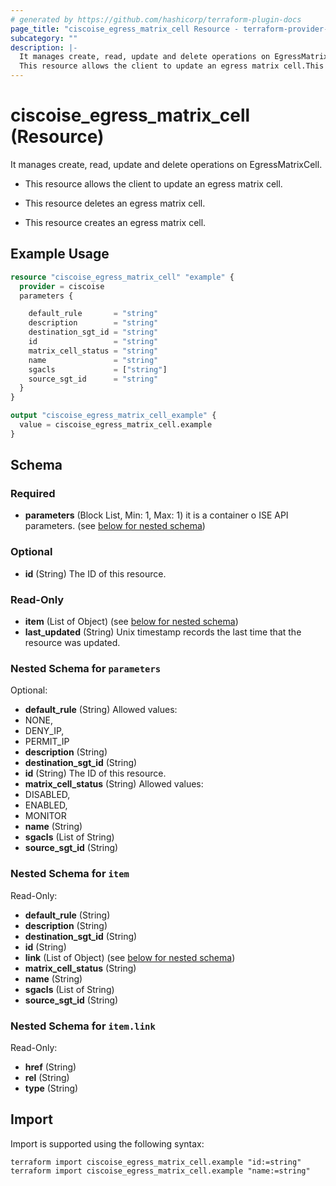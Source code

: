 ```yaml
---
# generated by https://github.com/hashicorp/terraform-plugin-docs
page_title: "ciscoise_egress_matrix_cell Resource - terraform-provider-ciscoise"
subcategory: ""
description: |-
  It manages create, read, update and delete operations on EgressMatrixCell.
  This resource allows the client to update an egress matrix cell.This resource deletes an egress matrix cell.This resource creates an egress matrix cell.
---
```


# ciscoise_egress_matrix_cell (Resource)

It manages create, read, update and delete operations on EgressMatrixCell.

- This resource allows the client to update an egress matrix cell.

- This resource deletes an egress matrix cell.

- This resource creates an egress matrix cell.

## Example Usage

```terraform
resource "ciscoise_egress_matrix_cell" "example" {
  provider = ciscoise
  parameters {

    default_rule       = "string"
    description        = "string"
    destination_sgt_id = "string"
    id                 = "string"
    matrix_cell_status = "string"
    name               = "string"
    sgacls             = ["string"]
    source_sgt_id      = "string"
  }
}

output "ciscoise_egress_matrix_cell_example" {
  value = ciscoise_egress_matrix_cell.example
}
```

<!-- schema generated by tfplugindocs -->
## Schema

### Required

- **parameters** (Block List, Min: 1, Max: 1) it is a container o ISE API parameters. (see [below for nested schema](#nestedblock--parameters))

### Optional

- **id** (String) The ID of this resource.

### Read-Only

- **item** (List of Object) (see [below for nested schema](#nestedatt--item))
- **last_updated** (String) Unix timestamp records the last time that the resource was updated.

<a id="nestedblock--parameters"></a>
### Nested Schema for `parameters`

Optional:

- **default_rule** (String) Allowed values:
- NONE,
- DENY_IP,
- PERMIT_IP
- **description** (String)
- **destination_sgt_id** (String)
- **id** (String) The ID of this resource.
- **matrix_cell_status** (String) Allowed values:
- DISABLED,
- ENABLED,
- MONITOR
- **name** (String)
- **sgacls** (List of String)
- **source_sgt_id** (String)


<a id="nestedatt--item"></a>
### Nested Schema for `item`

Read-Only:

- **default_rule** (String)
- **description** (String)
- **destination_sgt_id** (String)
- **id** (String)
- **link** (List of Object) (see [below for nested schema](#nestedobjatt--item--link))
- **matrix_cell_status** (String)
- **name** (String)
- **sgacls** (List of String)
- **source_sgt_id** (String)

<a id="nestedobjatt--item--link"></a>
### Nested Schema for `item.link`

Read-Only:

- **href** (String)
- **rel** (String)
- **type** (String)

## Import

Import is supported using the following syntax:

```shell
terraform import ciscoise_egress_matrix_cell.example "id:=string"
terraform import ciscoise_egress_matrix_cell.example "name:=string"
```

